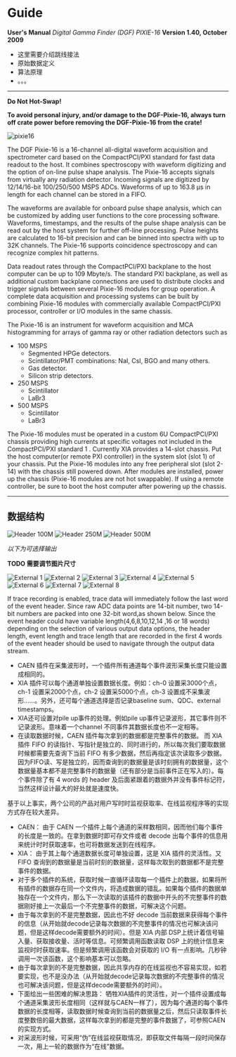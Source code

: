 <!-- README.md --- 
;; 
;; Description: 
;; Author: Hongyi Wu(吴鸿毅)
;; Email: wuhongyi@qq.com 
;; Created: 日 5月 13 15:47:48 2018 (+0800)
;; Last-Updated: 六 5月 26 08:26:38 2018 (+0800)
;;           By: Hongyi Wu(吴鸿毅)
;;     Update #: 7
;; URL: http://wuhongyi.cn -->

# Guide

**User's Manual** *Digital Gamma Finder (DGF) PIXIE-16*  **Version 1.40, October 2009**



- 这里需要介绍跳线接法
- 原始数据定义
- 算法原理
- 。。。

----

**Do Not Hot-Swap!**

**To avoid personal injury, and/or damage to the DGF-Pixie-16, always turn off crate power before removing the DGF-Pixie-16 from the crate!**

![pixie16](/img/pixie16.jpg)

The DGF Pixie-16 is a 16-channel all-digital waveform acquisition and spectrometer card based on the CompactPCI/PXI standard for fast data readout to the host. It combines spectroscopy with waveform digitizing and the option of on-line pulse shape analysis. The Pixie-16 accepts signals from virtually any radiation detector. Incoming signals are digitized by 12/14/16-bit 100/250/500 MSPS ADCs. Waveforms of up to 163.8 μs in length for each channel can be stored in a FIFO.

The waveforms are available for onboard pulse shape analysis, which can be customized by adding user functions to the core processing software. Waveforms, timestamps, and the results of the pulse shape analysis can be read out by the host system for further off-line processing. Pulse heights are calculated to 16-bit precision and can be binned into spectra with up to 32K channels. The Pixie-16 supports coincidence spectroscopy and can recognize complex hit patterns.


Data readout rates through the CompactPCI/PXI backplane to the host computer can be up to 109 Mbyte/s. The standard PXI backplane, as well as additional custom backplane connections are used to distribute clocks and trigger signals between several Pixie-16 modules for group operation. A complete data acquisition and processing systems can be built by combining Pixie-16 modules with commercially available CompactPCI/PXI processor, controller or I/O modules in the same chassis.


The Pixie-16 is an instrument for waveform acquisition and MCA histogramming for arrays of gamma ray or other radiation detectors such as

- 100 MSPS
	- Segmented HPGe detectors.
	- Scintillator/PMT combinations: NaI, CsI, BGO and many others.
	- Gas detector.
	- Silicon strip detectors.
- 250 MSPS
	- Scintillator
	- LaBr3
- 500 MSPS
	- Scintillator
	- LaBr3





The Pixie-16 modules must be operated in a custom 6U CompactPCI/PXI chassis providing high currents at specific voltages not included in the CompactPCI/PXI standard 1 . Currently XIA provides a 14-slot chassis. Put the host computer(or remote PXI controller) in the system slot (slot 1) of your chassis. Put the Pixie-16 modules into any free peripheral slot (slot 2-14) with the chassis still powered down. After modules are installed, power up the chassis (Pixie-16 modules are not hot swappable). If using a remote controller, be sure to boot the host computer after powering up the chassis.



----

## 数据结构


![Header 100M](/img/data_100M.PNG)
![Header 250M](/img/data_250M.PNG)
![Header 500M](/img/data_500M.PNG)

*以下为可选择输出*

**TODO 需要调节图片尺寸**

![External 1](/img/data_ex1.PNG)
![External 2](/img/data_ex2.PNG)
![External 3](/img/data_ex3.PNG)
![External 4](/img/data_ex4.PNG)
![External 5](/img/data_ex5.PNG)
![External 6](/img/data_ex6.PNG)
![External 7](/img/data_ex7.PNG)
![External 8](/img/data_ex8.PNG)

If trace recording is enabled, trace data will immediately follow the last word of the event header. Since raw ADC data points are 14-bit number, two 14-bit numbers are packed into one 32-bit word,as shown below. Since the event header could have variable length(4,6,8,10,12,14 ,16 or 18 words) depending on the selection of various output data options, the header length, event length and trace length that are recorded in the first 4 words of the event header should be used to navigate through the output data stream.



- CAEN 插件在采集波形时，一个插件所有通道每个事件波形采集长度只能设置成相同的。
- XIA 插件可以每个通道单独设置数据长度。例如：ch-0 设置采3000个点，ch-1 设置采2000个点，ch-2 设置采5000个点，ch-3 设置成不采集波形……。另外，还可每个通道选择是否记录baseline sum、QDC、external timestamps。
- XIA还可设置对pile up事件的处理。例如pile up事件记录波形，其它事件则不记录波形。意味着一个channel 不同事件其数据长度也不一定相等。
- 在读取数据时候，CAEN 插件每次拿到的数据都是完整事件的数据。 而 XIA 插件 FIFO 的读指针、写指针是独立的、同时进行的，所以每次我们要取数据时候都需要先查询下当前 FIFO 有多少数据，然后再指定该次读取多少数据。因为FIFO读、写是独立的，因而查询到的数据量是该时刻拥有的数据量，这个数据量基本都不是完整事件的数据量（还有部分是当前事件正在写入的）。每个事件除了有 4 words 的 header 及后面紧跟着的数据外并没有事件标记符，当然这样设计最大的好处就是速度快。



基于以上事实，两个公司的产品对用户写时时监视获取率、在线监视程序等的实现方式存在较大差异。
- CAEN： 由于 CAEN 一个插件上每个通道的采样数相同，因而他们每个事件的长度是一致的。在拿到数据时即可存文件或者 decode 出每个事件的信息用来统计时时获取速率，也可将数据发送到在线程序。
- XIA： 由于其上每个通道数据长度可单独设置，这是 XIA 插件的灵活性。又 FIFO 查询到的数据量是当前时刻的数据量，这样每次取到的数据都不是完整事件的数据。
- 对于多个插件的系统，获取时候一直循环读取每一个插件上的数据，如果将所有插件的数据存在同一个文件内，将造成数据的错乱。如果每个插件的数据单独存在一个文件内，那么下一次读取的该插件的数据中开头的不完整事件的数据刚好接上一次最后一个不完整事件的数据，可解决这个问题。
- 由于每次拿到的不是完整数据，因此也不好 decode 当前数据来获得每个事件的信息（从开始就decode记录每次数据的不完整事件的情况也可解决该问题，但是这样decode需要额外的时间）。但是 XIA 内部 DSP上统计着信号输入量、获取接收量、活时等信息。可频繁调用函数读取 DSP 上的统计信息来监视时时获取速率。但是频繁调用该函数会对获取的 I/O 有一点影响。几秒钟调用一次该函数，这个影响基本可以忽略。
- 由于每次拿到的不是完整数据，因此共享内存的在线监视也不容易实现，如若要实现，也不是没办法（从开始就decode记录每次数据的不完整事件的情况也可解决该问题，但是这样decode需要额外的时间）。
- 下面给出一些困难的解决思路： 牺牲XIA插件的灵活性，对一个插件设置成每个通道采集波形长度相同（这样就与CAEN一样了），因为每个通道的每个事件数据的长度相等，读取数据时候查询到当前的数据量之后，然后只读取事件长度整数倍的最大数据，这样每次拿到的都是完整的事件数据了，可参照CAEN的实现方式。
- 对采波形时候，可采用“伪”在线监视获取情况，即获取文件每隔一段时间保存一次，用上一轮的数据作为“在线”数据。


<!-- README.md ends here -->
